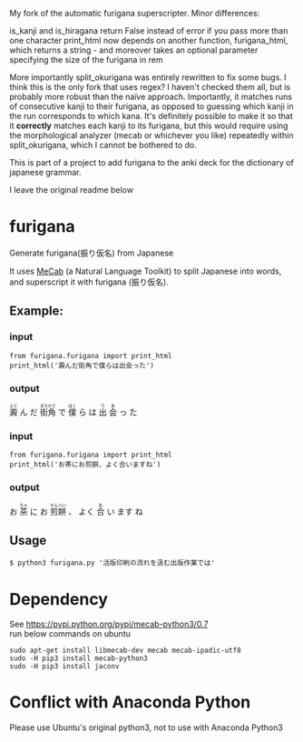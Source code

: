 My fork of the automatic furigana superscripter. Minor differences:

is_kanji and is_hiragana return False instead of error if you pass more than one character
print_html now depends on another function, furigana_html, which returns a string - and moreover takes an optional parameter specifying the size of the furigana in rem

More importantly split_okurigana was entirely rewritten to fix some bugs. I think this is the only fork that uses regex? I haven't checked them all, but is probably more robust than the naïve approach. Importantly, it matches runs of consecutive kanji to their furigana, as opposed to guessing which kanji in the run corresponds to which kana. It's definitely possible to make it so that it **correctly** matches each kanji to its furigana, but this would require using the morphological analyzer (mecab or whichever you like) repeatedly within split_okurigana, which I cannot be bothered to do.

This is part of a project to add furigana to the anki deck for the dictionary of japanese grammar.

I leave the original readme below

# furigana
Generate furigana(振り仮名) from Japanese

It uses [MeCab](http://taku910.github.io/mecab/) (a Natural Language Toolkit) to split Japanese into words, and superscript it with furigana (振り仮名).

## Example:
### input
```
from furigana.furigana import print_html
print_html('澱んだ街角で僕らは出会った')
```
### output
<ruby><rb>澱</rb><rt>よど</rt></ruby>
ん
だ
<ruby><rb>街角</rb><rt>まちかど</rt></ruby>
で
<ruby><rb>僕</rb><rt>ぼく</rt></ruby>
ら
は
<ruby><rb>出</rb><rt>で</rt></ruby>
<ruby><rb>会</rb><rt>あ</rt></ruby>
っ
た

### input
```
from furigana.furigana import print_html
print_html('お茶にお煎餅、よく合いますね')
```

### output
お
<ruby><rb>茶</rb><rt>ちゃ</rt></ruby>
に
お
<ruby><rb>煎餅</rb><rt>せんべい</rt></ruby>
、
よく
<ruby><rb>合</rb><rt>あ</rt></ruby>
い
ます
ね

## Usage
```
$ python3 furigana.py '活版印刷の流れを汲む出版作業では'
```

# Dependency
See https://pypi.python.org/pypi/mecab-python3/0.7 <br/>
run below commands on ubuntu 
```
sudo apt-get install libmecab-dev mecab mecab-ipadic-utf8
sudo -H pip3 install mecab-python3
sudo -H pip3 install jaconv
```

# Conflict with Anaconda Python
Please use Ubuntu's original python3, not to use with Anaconda Python3

